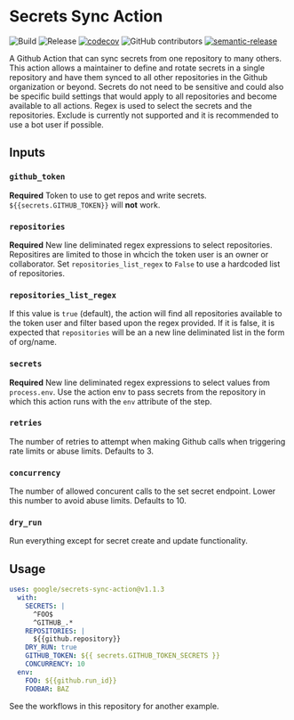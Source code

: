 # Secrets Sync Action

![Build](https://github.com/google/secrets-sync-action/workflows/Build/badge.svg)
![Release](https://github.com/google/secrets-sync-action/workflows/Release/badge.svg)
[![codecov](https://codecov.io/gh/google/secrets-sync-action/branch/master/graph/badge.svg)](https://codecov.io/gh/google/secrets-sync-action)
![GitHub contributors](https://img.shields.io/github/contributors/google/secrets-sync-action?color=green)
[![semantic-release](https://img.shields.io/badge/%20%20%F0%9F%93%A6%F0%9F%9A%80-semantic--release-e10079.svg)](https://github.com/semantic-release/semantic-release)

A Github Action that can sync secrets from one repository to many others. This action allows a maintainer to define and rotate secrets in a single repository and have them synced to all other repositories in the Github organization or beyond. Secrets do not need to be sensitive and could also be specific build settings that would apply to all repositories and become available to all actions. Regex is used to select the secrets and the repositories. Exclude is currently not supported and it is recommended to use a bot user if possible.

## Inputs

### `github_token`

**Required** Token to use to get repos and write secrets. `${{secrets.GITHUB_TOKEN}}` will **not** work.

### `repositories`

**Required** New line deliminated regex expressions to select repositories. Repositires are limited to those in whcich the token user is an owner or collaborator. Set `repositories_list_regex` to `False` to use a hardcoded list of repositories.

### `repositories_list_regex`

If this value is `true` (default), the action will find all
repositories available to the token user and filter based upon the regex
provided. If it is false, it is expected that `repositories` will be an a
new line deliminated list in the form of org/name.

### `secrets`

**Required** New line deliminated regex expressions to select values from `process.env`. Use the action env to pass secrets from the repository in which this action runs with the `env` attribute of the step.

### `retries`

The number of retries to attempt when making Github calls when triggering rate limits or abuse limits. Defaults to 3.

### `concurrency`

The number of allowed concurent calls to the set secret endpoint. Lower this number to avoid abuse limits. Defaults to 10.

### `dry_run`

Run everything except for secret create and update functionality.

## Usage

```yaml
uses: google/secrets-sync-action@v1.1.3
  with:
    SECRETS: |
      ^FOO$
      ^GITHUB_.*
    REPOSITORIES: |
      ${{github.repository}}
    DRY_RUN: true
    GITHUB_TOKEN: ${{ secrets.GITHUB_TOKEN_SECRETS }}
    CONCURRENCY: 10
  env:
    FOO: ${{github.run_id}}
    FOOBAR: BAZ
```

See the workflows in this repository for another example.
